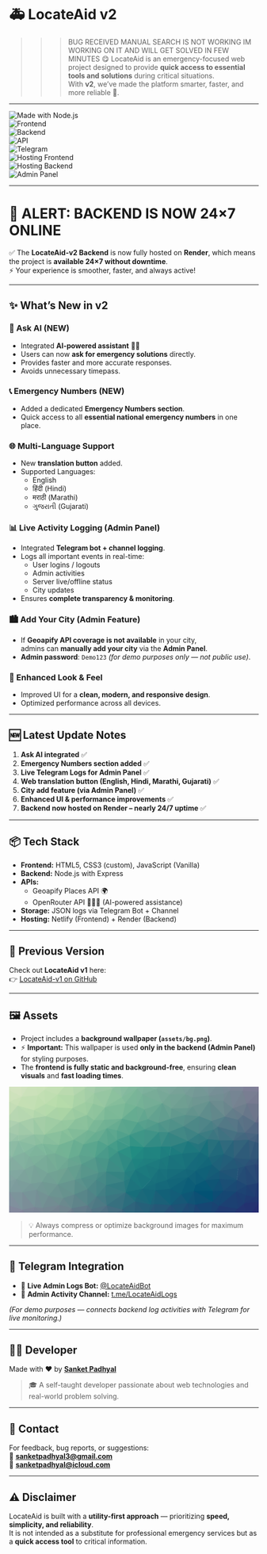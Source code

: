 # 🚑 LocateAid v2  

>>> BUG RECEIVED MANUAL SEARCH IS NOT WORKING IM WORKING ON IT AND WILL GET SOLVED IN FEW MINUTES 😋
LocateAid is an emergency-focused web project designed to provide **quick access to essential tools and solutions** during critical situations.  
With **v2**, we’ve made the platform smarter, faster, and more reliable 🚀.  
---

![Made with Node.js](https://img.shields.io/badge/Made%20with-Node.js-green?style=flat&logo=node.js)  
![Frontend](https://img.shields.io/badge/Frontend-HTML%2C%20TailwindCSS%2C%20CSS3%2C%20JS-blue?style=flat)  
![Backend](https://img.shields.io/badge/Backend-Express%20%7C%20JSON-orange?style=flat&logo=node.js)  
![API](https://img.shields.io/badge/API-Geoapify%20Places%20API-purple?style=flat)  
![Telegram](https://img.shields.io/badge/Telegram-Bot%20%26%20Channel-0088cc?style=flat&logo=telegram)  
![Hosting Frontend](https://img.shields.io/badge/Hosted%20on-Netlify-brightgreen?style=flat&logo=netlify)  
![Hosting Backend](https://img.shields.io/badge/Backend-Render-lightblue?style=flat&logo=render)  
![Admin Panel](https://img.shields.io/badge/Admin%20Panel-Enabled-red?style=flat)  

---

# 📢 ALERT: BACKEND IS NOW 24×7 ONLINE 

✅ The **LocateAid-v2 Backend** is now fully hosted on **Render**, which means the project is **available 24×7 without downtime**.  
⚡ Your experience is smoother, faster, and always active! 

---

## ✨ What’s New in v2  

### 📢 Ask AI (NEW)  
- Integrated **AI-powered assistant** 👩‍⚕️  
- Users can now **ask for emergency solutions** directly.  
- Provides faster and more accurate responses.  
- Avoids unnecessary timepass.  

### 📞 Emergency Numbers (NEW)  
- Added a dedicated **Emergency Numbers section**.  
- Quick access to all **essential national emergency numbers** in one place.  

### 🌐 Multi-Language Support  
- New **translation button** added.  
- Supported Languages:  
  - English  
  - हिंदी (Hindi)  
  - मराठी (Marathi)  
  - ગુજરાતી (Gujarati)  

### 📊 Live Activity Logging (Admin Panel)  
- Integrated **Telegram bot + channel logging**.  
- Logs all important events in real-time:  
  - User logins / logouts  
  - Admin activities  
  - Server live/offline status  
  - City updates  
- Ensures **complete transparency & monitoring**.  

### 🏙️ Add Your City (Admin Feature)  
- If **Geoapify API coverage is not available** in your city,  
  admins can **manually add your city** via the **Admin Panel**.  
- **Admin password**: `Demo123` *(for demo purposes only — not public use)*.  

### 🎨 Enhanced Look & Feel  
- Improved UI for a **clean, modern, and responsive design**.  
- Optimized performance across all devices.  

---

## 🆕 Latest Update Notes  
1. **Ask AI integrated** ✅  
2. **Emergency Numbers section added** ✅  
3. **Live Telegram Logs for Admin Panel** ✅  
4. **Web translation button (English, Hindi, Marathi, Gujarati)** ✅  
5. **City add feature (via Admin Panel)** ✅  
6. **Enhanced UI & performance improvements** ✅  
7. **Backend now hosted on Render – nearly 24/7 uptime** ✅  

---

## 📦 Tech Stack  

- **Frontend:** HTML5, CSS3 (custom), JavaScript (Vanilla)  
- **Backend:** Node.js with Express  
- **APIs:**  
  - Geoapify Places API 🌍  
  - OpenRouter API 👩🏻‍⚕️ (AI-powered assistance)  
- **Storage:** JSON logs via Telegram Bot + Channel  
- **Hosting:** Netlify (Frontend) + Render (Backend)  

---

## 🔗 Previous Version  
Check out **LocateAid v1** here:  
👉 [LocateAid-v1 on GitHub](https://github.com/sanketpadhyal/LocateAid)  

---

## 🖼️ Assets  

- Project includes a **background wallpaper (`assets/bg.png`)**.  
- ⚡ **Important:** This wallpaper is used **only in the backend (Admin Panel)** for styling purposes.  
- The **frontend is fully static and background-free**, ensuring **clean visuals** and **fast loading times**.  

![Background Image](assets/bg.jpg)  

> 💡 Always compress or optimize background images for maximum performance.  

---

## 🔗 Telegram Integration  

- 📡 **Live Admin Logs Bot:** [@LocateAidBot](@usbkevri3859vek_bot)  
- 📢 **Admin Activity Channel:** [t.me/LocateAidLogs](https://t.me/+PEiFm7hsGL81MmU9)  

*(For demo purposes — connects backend log activities with Telegram for live monitoring.)*  

---

## 👨‍💻 Developer  

Made with ❤️ by [**Sanket Padhyal**](https://github.com/sanketpadhyal)  
> 🎓 A self-taught developer passionate about web technologies and real-world problem solving.  

---

## 📩 Contact  

For feedback, bug reports, or suggestions:  
📧 **sanketpadhyal3@gmail.com**  
📧 **sanketpadhyal@icloud.com**  

---

## ⚠️ Disclaimer  

LocateAid is built with a **utility-first approach** — prioritizing **speed, simplicity, and reliability**.  
It is not intended as a substitute for professional emergency services but as a **quick access tool** to critical information.  


